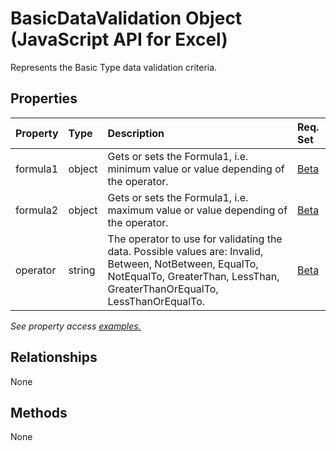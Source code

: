# BasicDataValidation Object (JavaScript API for Excel)

Represents the Basic Type data validation criteria.

## Properties

| Property	   | Type	|Description| Req. Set|
|:---------------|:--------|:----------|:----|
|formula1|object|Gets or sets the Formula1, i.e. minimum value or value depending of the operator.|[Beta](../requirement-sets/excel-api-requirement-sets.md)|
|formula2|object|Gets or sets the Formula1, i.e. maximum value or value depending of the operator.|[Beta](../requirement-sets/excel-api-requirement-sets.md)|
|operator|string|The operator to use for validating the data. Possible values are: Invalid, Between, NotBetween, EqualTo, NotEqualTo, GreaterThan, LessThan, GreaterThanOrEqualTo, LessThanOrEqualTo.|[Beta](../requirement-sets/excel-api-requirement-sets.md)|

_See property access [examples.](#property-access-examples)_

## Relationships
None


## Methods
None

